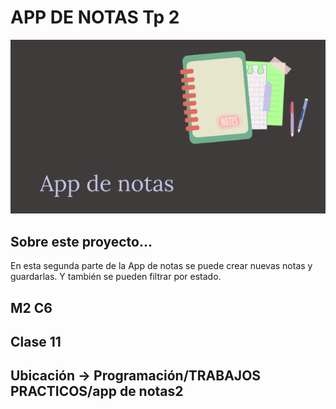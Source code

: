 # APP DE NOTAS Tp 2

![portada](img/cover.png)

## Sobre este proyecto...
En esta segunda parte de la App de notas se puede crear nuevas notas y guardarlas. Y también se pueden filtrar por estado. 


## M2 C6

## Clase 11

## Ubicación -> Programación/TRABAJOS PRACTICOS/app de notas2